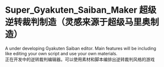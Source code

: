 # Super_Gyakuten_Saiban_Maker 超级逆转裁判制造（灵感来源于超级马里奥制造）
A under developing Gyakuten Saiban editor. Main features will be including like editing your own script and use your own materials.   
正在开发中的逆转裁判编辑器。可以使用素材和脚本编排出逆转裁判风格的游戏
